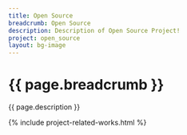 ```yaml
---
title: Open Source
breadcrumb: Open Source 
description: Description of Open Source Project!
project: open_source
layout: bg-image
---
```

# {{ page.breadcrumb }}

{{ page.description }}

{% include project-related-works.html %}
